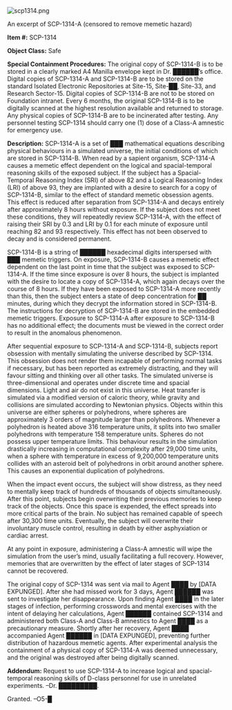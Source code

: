 ![scp1314.png](http://scp-wiki.wdfiles.com/local--files/scp-1314/scp1314.png)

An excerpt of SCP-1314-A (censored to remove memetic hazard)

**Item #:** SCP-1314

**Object Class:** Safe

**Special Containment Procedures:** The original copy of SCP-1314-B is to be stored in a clearly marked A4 Manilla envelope kept in Dr. ██████’s office. Digital copies of SCP-1314-A and SCP-1314-B are to be stored on the standard Isolated Electronic Repositories at Site-15, Site-██, Site-33, and Research Sector-15. Digital copies of SCP-1314-B are not to be stored on Foundation intranet. Every 6 months, the original SCP-1314-B is to be digitally scanned at the highest resolution available and returned to storage. Any physical copies of SCP-1314-B are to be incinerated after testing. Any personnel testing SCP-1314 should carry one (1) dose of a Class-A amnestic for emergency use.

**Description:** SCP-1314-A is a set of ███ mathematical equations describing physical behaviours in a simulated universe, the initial conditions of which are stored in SCP-1314-B. When read by a sapient organism, SCP-1314-A causes a memetic effect dependent on the logical and spacial-temporal reasoning skills of the exposed subject. If the subject has a Spacial-Temporal Reasoning Index (SRI) of above 82 and a Logical Reasoning Index (LRI) of above 93, they are implanted with a desire to search for a copy of SCP-1314-B, similar to the effect of standard memetic obsession agents. This effect is reduced after separation from SCP-1314-A and decays entirely after approximately 8 hours without exposure. If the subject does not meet these conditions, they will repeatedly review SCP-1314-A, with the effect of raising their SRI by 0.3 and LRI by 0.1 for each minute of exposure until reaching 82 and 93 respectively. This effect has not been observed to decay and is considered permanent.

SCP-1314-B is a string of ██████ hexadecimal digits interspersed with ███ memetic triggers. On exposure, SCP-1314-B causes a memetic effect dependent on the last point in time that the subject was exposed to SCP-1314-A. If the time since exposure is over 8 hours, the subject is implanted with the desire to locate a copy of SCP-1314-A, which again decays over the course of 8 hours. If they have been exposed to SCP-1314-A more recently than this, then the subject enters a state of deep concentration for ██ minutes, during which they decrypt the information stored in SCP-1314-B. The instructions for decryption of SCP-1314-B are stored in the embedded memetic triggers. Exposure to SCP-1314-A after exposure to SCP-1314-B has no additional effect; the documents must be viewed in the correct order to result in the anomalous phenomenon.

After sequential exposure to SCP-1314-A and SCP-1314-B, subjects report obsession with mentally simulating the universe described by SCP-1314. This obsession does not render them incapable of performing normal tasks if necessary, but has been reported as extremely distracting, and they will favour sitting and thinking over all other tasks. The simulated universe is three-dimensional and operates under discrete time and spacial dimensions. Light and air do not exist in this universe. Heat transfer is simulated via a modified version of caloric theory, while gravity and collisions are simulated according to Newtonian physics. Objects within this universe are either spheres or polyhedrons, where spheres are approximately 3 orders of magnitude larger than polyhedrons. Whenever a polyhedron is heated above 316 temperature units, it splits into two smaller polyhedrons with temperature 158 temperature units. Spheres do not possess upper temperature limits. This behaviour results in the simulation drastically increasing in computational complexity after 29,000 time units, when a sphere with temperature in excess of 9,200,000 temperature units collides with an asteroid belt of polyhedrons in orbit around another sphere. This causes an exponential duplication of polyhedrons.

When the impact event occurs, the subject will show distress, as they need to mentally keep track of hundreds of thousands of objects simultaneously. After this point, subjects begin overwriting their previous memories to keep track of the objects. Once this space is expended, the effect spreads into more critical parts of the brain. No subject has remained capable of speech after 30,300 time units. Eventually, the subject will overwrite their involuntary muscle control, resulting in death by either asphyxiation or cardiac arrest.

At any point in exposure, administering a Class-A amnestic will wipe the simulation from the user’s mind, usually facilitating a full recovery. However, memories that are overwritten by the effect of later stages of SCP-1314 cannot be recovered.

The original copy of SCP-1314 was sent via mail to Agent ████ by \[DATA EXPUNGED\]. After she had missed work for 3 days, Agent ██████ was sent to investigate her disappearance. Upon finding Agent ████ in the later stages of infection, performing crosswords and mental exercises with the intent of delaying her calculations, Agent ██████ contained SCP-1314 and administered both Class-A and Class-B amnestics to Agent ████ as a precautionary measure. Shortly after her recovery, Agent ████ accompanied Agent ██████ in \[DATA EXPUNGED\], preventing further distribution of hazardous memetic agents. After experimental analysis the containment of a physical copy of SCP-1314-A was deemed unnecessary, and the original was destroyed after being digitally scanned.

**Addendum:** Request to use SCP-1314-A to increase logical and spacial-temporal reasoning skills of D-class personnel for use in unrelated experiments. –Dr. █████████.

Granted. –O5-█
